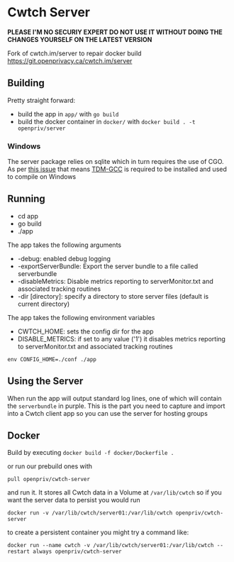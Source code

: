 # Cwtch Server

**PLEASE I'M NO SECURIY EXPERT DO NOT USE IT WITHOUT DOING THE CHANGES YOURSELF ON THE LATEST VERSION**

Fork of cwtch.im/server to repair docker build
https://git.openprivacy.ca/cwtch.im/server

## Building

Pretty straight forward:
- build the app in `app/` with `go build`
- build the docker container in `docker/` with `docker build . -t openpriv/server`

### Windows

The server package relies on sqlite which in turn requires the use of CGO. As per [this issue](https://github.com/golang/go/issues/12029) that means [TDM-GCC](https://jmeubank.github.io/tdm-gcc/download/) is required to be installed and used to compile on Windows

## Running

- cd app
- go build
- ./app

The app takes the following arguments
- -debug: enabled debug logging
- -exportServerBundle: Export the server bundle to a file called serverbundle
- -disableMetrics: Disable metrics reporting to serverMonitor.txt and associated tracking routines
- -dir [directory]: specify a directory to store server files (default is current directory) 

The app takes the following environment variables
- CWTCH_HOME: sets the config dir for the app
- DISABLE_METRICS: if set to any value ('1') it disables metrics reporting to serverMonitor.txt and associated tracking routines 

`env CONFIG_HOME=./conf ./app`

## Using the Server

When run the app will output standard log lines, one of which will contain the `serverbundle` in purple. This is the part you need to capture and import into a Cwtch client app so you can use the server for hosting groups

## Docker

Build by executing `docker build -f docker/Dockerfile .`

or run our prebuild ones with

`pull openpriv/cwtch-server`

and run it. It stores all Cwtch data in a Volume at `/var/lib/cwtch` so if you want the server data to persist you would run

`docker run -v /var/lib/cwtch/server01:/var/lib/cwtch openpriv/cwtch-server`

to create a persistent container you might try a command like:

`docker run --name cwtch -v /var/lib/cwtch/server01:/var/lib/cwtch --restart always openpriv/cwtch-server`
